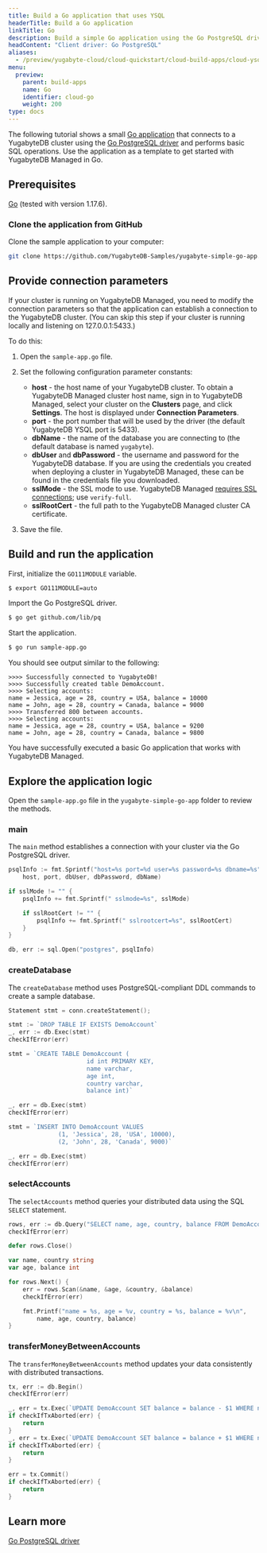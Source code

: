 ```yaml
---
title: Build a Go application that uses YSQL
headerTitle: Build a Go application
linkTitle: Go
description: Build a simple Go application using the Go PostgreSQL driver and using the YSQL API to connect to and interact with a YugabyteDB Managed cluster.
headContent: "Client driver: Go PostgreSQL"
aliases:
  - /preview/yugabyte-cloud/cloud-quickstart/cloud-build-apps/cloud-ysql-go/
menu:
  preview:
    parent: build-apps
    name: Go
    identifier: cloud-go
    weight: 200
type: docs
---
```


The following tutorial shows a small [Go application](https://github.com/yugabyte/yugabyte-simple-go-app) that connects to a YugabyteDB cluster using the [Go PostgreSQL driver](../../../../reference/drivers/ysql-client-drivers/#go-postgresql-driver-pq) and performs basic SQL operations. Use the application as a template to get started with YugabyteDB Managed in Go.

## Prerequisites

[Go](https://go.dev/dl/) (tested with version 1.17.6).

### Clone the application from GitHub

Clone the sample application to your computer:

```sh
git clone https://github.com/YugabyteDB-Samples/yugabyte-simple-go-app.git && cd yugabyte-simple-go-app
```

## Provide connection parameters

If your cluster is running on YugabyteDB Managed, you need to modify the connection parameters so that the application can establish a connection to the YugabyteDB cluster. (You can skip this step if your cluster is running locally and listening on 127.0.0.1:5433.)

To do this:

1. Open the `sample-app.go` file.

2. Set the following configuration parameter constants:

    - **host** - the host name of your YugabyteDB cluster. To obtain a YugabyteDB Managed cluster host name, sign in to YugabyteDB Managed, select your cluster on the **Clusters** page, and click **Settings**. The host is displayed under **Connection Parameters**.
    - **port** - the port number that will be used by the driver (the default YugabyteDB YSQL port is 5433).
    - **dbName** - the name of the database you are connecting to (the default database is named `yugabyte`).
    - **dbUser** and **dbPassword** - the username and password for the YugabyteDB database. If you are using the credentials you created when deploying a cluster in YugabyteDB Managed, these can be found in the credentials file you downloaded.
    - **sslMode** - the SSL mode to use. YugabyteDB Managed [requires SSL connections](../../../../yugabyte-cloud/cloud-secure-clusters/cloud-authentication/); use `verify-full`.
    - **sslRootCert** - the full path to the YugabyteDB Managed cluster CA certificate.

3. Save the file.

## Build and run the application

First, initialize the `GO111MODULE` variable.

```sh
$ export GO111MODULE=auto
```

Import the Go PostgreSQL driver.

```sh
$ go get github.com/lib/pq
```

Start the application.

```sh
$ go run sample-app.go
```

You should see output similar to the following:

```output
>>>> Successfully connected to YugabyteDB!
>>>> Successfully created table DemoAccount.
>>>> Selecting accounts:
name = Jessica, age = 28, country = USA, balance = 10000
name = John, age = 28, country = Canada, balance = 9000
>>>> Transferred 800 between accounts.
>>>> Selecting accounts:
name = Jessica, age = 28, country = USA, balance = 9200
name = John, age = 28, country = Canada, balance = 9800
```

You have successfully executed a basic Go application that works with YugabyteDB Managed.

## Explore the application logic

Open the `sample-app.go` file in the `yugabyte-simple-go-app` folder to review the methods.

### main

The `main` method establishes a connection with your cluster via the Go PostgreSQL driver.

```go
psqlInfo := fmt.Sprintf("host=%s port=%d user=%s password=%s dbname=%s",
    host, port, dbUser, dbPassword, dbName)

if sslMode != "" {
    psqlInfo += fmt.Sprintf(" sslmode=%s", sslMode)

    if sslRootCert != "" {
        psqlInfo += fmt.Sprintf(" sslrootcert=%s", sslRootCert)
    }
}

db, err := sql.Open("postgres", psqlInfo)
```

### createDatabase

The `createDatabase` method uses PostgreSQL-compliant DDL commands to create a sample database.

```go
Statement stmt = conn.createStatement();

stmt := `DROP TABLE IF EXISTS DemoAccount`
_, err := db.Exec(stmt)
checkIfError(err)

stmt = `CREATE TABLE DemoAccount (
                      id int PRIMARY KEY,
                      name varchar,
                      age int,
                      country varchar,
                      balance int)`

_, err = db.Exec(stmt)
checkIfError(err)

stmt = `INSERT INTO DemoAccount VALUES
              (1, 'Jessica', 28, 'USA', 10000),
              (2, 'John', 28, 'Canada', 9000)`

_, err = db.Exec(stmt)
checkIfError(err)
```

### selectAccounts

The `selectAccounts` method queries your distributed data using the SQL `SELECT` statement.

```go
rows, err := db.Query("SELECT name, age, country, balance FROM DemoAccount")
checkIfError(err)

defer rows.Close()

var name, country string
var age, balance int

for rows.Next() {
    err = rows.Scan(&name, &age, &country, &balance)
    checkIfError(err)

    fmt.Printf("name = %s, age = %v, country = %s, balance = %v\n",
        name, age, country, balance)
}
```

### transferMoneyBetweenAccounts

The `transferMoneyBetweenAccounts` method updates your data consistently with distributed transactions.

```go
tx, err := db.Begin()
checkIfError(err)

_, err = tx.Exec(`UPDATE DemoAccount SET balance = balance - $1 WHERE name = 'Jessica'`, amount)
if checkIfTxAborted(err) {
    return
}
_, err = tx.Exec(`UPDATE DemoAccount SET balance = balance + $1 WHERE name = 'John'`, amount)
if checkIfTxAborted(err) {
    return
}

err = tx.Commit()
if checkIfTxAborted(err) {
    return
}
```

## Learn more

[Go PostgreSQL driver](../../../../reference/drivers/ysql-client-drivers/#go-postgresql-driver-pq)
